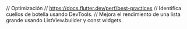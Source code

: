 // Optimización
// https://docs.flutter.dev/perf/best-practices
// Identifica cuellos de botella usando DevTools.
// Mejora el rendimiento de una lista grande usando ListView.builder y const widgets.
